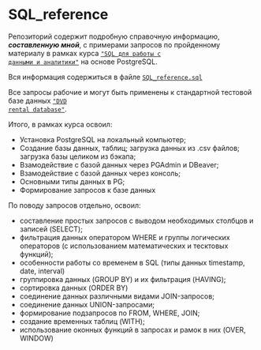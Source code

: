 # SQL_reference
Репозиторий содержит подробную справочную информацию, ***составленную мной***, с примерами запросов по пройденному материалу в рамках курса <code>["SQL для работы с данными и аналитики"](https://practicum.yandex.ru/sql-data-analyst/)</code> на основе PostgreSQL.

Вся информация содержиться в файле <code>[SQL_reference.sql](https://github.com/AlexeyAnanchenko/SQL_reference/blob/main/SQL_reference.sql)</code>

Все запросы рабочие и могут быть применены к стандартной тестовой базе данных <code>["DVD rental database"](https://www.postgresqltutorial.com/postgresql-getting-started/postgresql-sample-database/)</code>.

Итого, в рамках курса освоил:
 - Установка PostgreSQL на локальный компьютер;
 - Создание базы данных, таблиц; загрузка данных из .csv файлов; загрузка базы целиком из бэкапа;
 - Взамодействие c базой данных через PGAdmin и DBeaver;
 - Взамодействие c базой данных через консоль;
 - Основными типы данных в PG;
 - Формирование запросов к базе данных

 По поводу запросов отдельно, освоил:
 - составление простых запросов с выводом необходимых столбцов и записей (SELECT);
 - фильтрация данных оператором WHERE и группы логических операторов (с использованием математических и тесктовых функций);
 - особенности работы со временем в SQL (типы данных timestamp, date, interval)
 - группировка данных (GROUP BY) и их фильтрация (HAVING);
 - сортировка данных (ORDER BY)
 - соединение данных различными видами JOIN-запросов;
 - соединение данных UNION-запросами;
 - формирование подзапросов по FROM, WHERE, JOIN;
 - создание временных таблиц (WITH);
 - использование оконных функций в запросах и рамок в них (OVER, WINDOW)